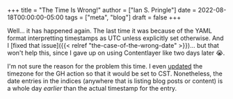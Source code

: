 +++
title = "The Time Is Wrong!"
author = ["Ian S. Pringle"]
date = 2022-08-18T00:00:00-05:00
tags = ["meta", "blog"]
draft = false
+++

Well... it has happened again. The last time it was because of the YAML format
interpretting timestamps as UTC unless explicitly set otherwise. And I [fixed that
issue]({{< relref "the-case-of-the-wrong-date" >}})... but that won't help this, since I gave up on using Contentlayer like
two days later 😭.

I'm not sure the reason for the problem this time. I even [updated](https://github.com/szenius/set-timezone) the timezone
for the GH action so that it would be set to CST. Nonetheless, the date entries
in the indices (anywhere that is listing blog posts or content) is a whole day
_earlier_ than the actual timestamp for the entry.
